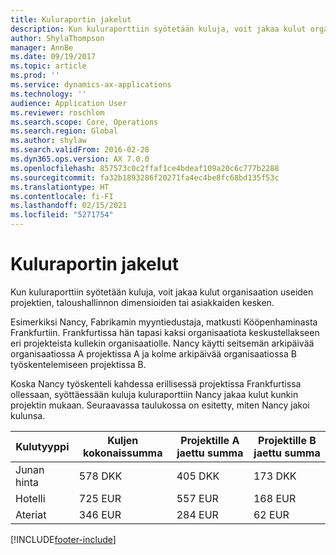 ```yaml
---
title: Kuluraportin jakelut
description: Kun kuluraporttiin syötetään kuluja, voit jakaa kulut organisaation useiden projektien, yritysten tai asiakkaiden kesken.
author: ShylaThompson
manager: AnnBe
ms.date: 09/19/2017
ms.topic: article
ms.prod: ''
ms.service: dynamics-ax-applications
ms.technology: ''
audience: Application User
ms.reviewer: roschlom
ms.search.scope: Core, Operations
ms.search.region: Global
ms.author: shylaw
ms.search.validFrom: 2016-02-28
ms.dyn365.ops.version: AX 7.0.0
ms.openlocfilehash: 857573c0c2ffaf1ce4bdeaf109a20c6c777b2288
ms.sourcegitcommit: fa32b1893286f20271fa4ec4be8fc68bd135f53c
ms.translationtype: HT
ms.contentlocale: fi-FI
ms.lasthandoff: 02/15/2021
ms.locfileid: "5271754"
---
```

# <a name="expense-report-distributions"></a>Kuluraportin jakelut

Kun kuluraporttiin syötetään kuluja, voit jakaa kulut organisaation useiden projektien, taloushallinnon dimensioiden tai asiakkaiden kesken.

Esimerkiksi Nancy, Fabrikamin myyntiedustaja, matkusti Kööpenhaminasta Frankfurtiin. Frankfurtissa hän tapasi kaksi organisaatiota keskustellakseen eri projekteista kullekin organisaatiolle. Nancy käytti seitsemän arkipäivää organisaatiossa A projektissa A ja kolme arkipäivää organisaatiossa B työskentelemiseen projektissa B.

Koska Nancy työskenteli kahdessa erillisessä projektissa Frankfurtissa ollessaan, syöttäessään kuluja kuluraporttiin Nancy jakaa kulut kunkin projektin mukaan. Seuraavassa taulukossa on esitetty, miten Nancy jakoi kulunsa.


| Kulutyyppi | Kuljen kokonaissumma|Projektille A jaettu summa| Projektille B jaettu summa |
|--------------|---------------------|-------------------------------|---------------------------------|
|Junan hinta   |578 DKK              |405 DKK                        |173 DKK                          |
|Hotelli         |725 EUR              |557 EUR                        |168 EUR                          |
|Ateriat         |346 EUR              |284 EUR                        |62 EUR                           |



[!INCLUDE[footer-include](../includes/footer-banner.md)]